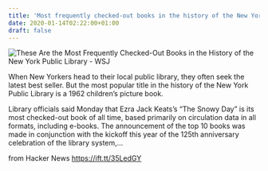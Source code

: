```yaml
---
title: 'Most frequently checked-out books in the history of the New York Public Library'
date: 2020-01-14T02:22:00+01:00
draft: false
---
```


![](https://images.wsj.net/im-143032/social "These Are the Most Frequently Checked-Out Books in the History of the New York Public Library - WSJ")  

When New Yorkers head to their local public library, they often seek the latest best seller. But the most popular title in the history of the New York Public Library is a 1962 children’s picture book.

Library officials said Monday that Ezra Jack Keats’s “The Snowy Day” is its most checked-out book of all time, based primarily on circulation data in all formats, including e-books. The announcement of the top 10 books was made in conjunction with the kickoff this year of the 125th anniversary celebration of the library system,...

  
  
from Hacker News https://ift.tt/35LedGY